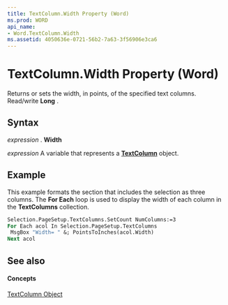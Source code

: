 ```yaml
---
title: TextColumn.Width Property (Word)
ms.prod: WORD
api_name:
- Word.TextColumn.Width
ms.assetid: 4050636e-0721-56b2-7a63-3f56906e3ca6
---
```



# TextColumn.Width Property (Word)

Returns or sets the width, in points, of the specified text columns. Read/write  **Long** .


## Syntax

 _expression_ . **Width**

 _expression_ A variable that represents a **[TextColumn](textcolumn-object-word.md)** object.


## Example

This example formats the section that includes the selection as three columns. The  **For Each** loop is used to display the width of each column in the **TextColumns** collection.


```vb
Selection.PageSetup.TextColumns.SetCount NumColumns:=3 
For Each acol In Selection.PageSetup.TextColumns 
 MsgBox "Width= " &; PointsToInches(acol.Width) 
Next acol
```


## See also


#### Concepts


[TextColumn Object](textcolumn-object-word.md)

